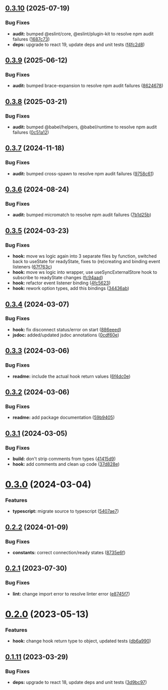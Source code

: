 ## [0.3.10](https://github.com/pearces/react-ws-hook/compare/v0.3.9...v0.3.10) (2025-07-19)


### Bug Fixes

* **audit:** bumped @eslint/core, @eslint/plugin-kit to resolve npm audit failures ([1687c73](https://github.com/pearces/react-ws-hook/commit/1687c73e28332d83fa9b902a0fa7c8b91e208c10))
* **deps:** upgrade to react 19, update deps and unit tests ([f4fc2d8](https://github.com/pearces/react-ws-hook/commit/f4fc2d8d04652c33a1b35e94c0b7ba337c5d2a7b))

## [0.3.9](https://github.com/pearces/react-ws-hook/compare/v0.3.8...v0.3.9) (2025-06-12)


### Bug Fixes

* **audit:** bumped brace-expansion to resolve npm audit failures ([8624678](https://github.com/pearces/react-ws-hook/commit/862467825a1bea3a23a2d7cfa03b0ee3f635c052))

## [0.3.8](https://github.com/pearces/react-ws-hook/compare/v0.3.7...v0.3.8) (2025-03-21)


### Bug Fixes

* **audit:** bumped @babel/helpers, @babel/runtime to resolve npm audit failures ([0c51a12](https://github.com/pearces/react-ws-hook/commit/0c51a120ed947ee42d15ff65aa9380f0ac64fdd9))

## [0.3.7](https://github.com/pearces/react-ws-hook/compare/v0.3.6...v0.3.7) (2024-11-18)


### Bug Fixes

* **audit:** bumped cross-spawn to resolve npm audit failures ([9758c61](https://github.com/pearces/react-ws-hook/commit/9758c61cb12e7d485d9cc34d9ed70eae72ffd682))

## [0.3.6](https://github.com/pearces/react-ws-hook/compare/v0.3.5...v0.3.6) (2024-08-24)


### Bug Fixes

* **audit:** bumped micromatch to resolve npm audit failures ([7b1d25b](https://github.com/pearces/react-ws-hook/commit/7b1d25b54bd36f8fbf8b17f2309073c2275ae892))

## [0.3.5](https://github.com/pearces/react-ws-hook/compare/v0.3.4...v0.3.5) (2024-03-23)


### Bug Fixes

* **hook:** move ws logic again into 3 separate files by function, switched back to useState for readyState, fixes to (re)creating and binding event listeners ([67f763c](https://github.com/pearces/react-ws-hook/commit/67f763c3658b3d7d1cb5f989b6c7fa26c3576950))
* **hook:** move ws logic into wrapper, use useSyncExternalStore hook to subscribe to readyState changes ([fc94aad](https://github.com/pearces/react-ws-hook/commit/fc94aadfc4eb0ff939b4812b3d3ca5434257ef4d))
* **hook:** refactor event listener binding ([4fc5623](https://github.com/pearces/react-ws-hook/commit/4fc5623dbc921f9971c380403255b58123c4f087))
* **hook:** rework option types, add this bindings ([34436ab](https://github.com/pearces/react-ws-hook/commit/34436abbacde5810dbce9d7960a04599c8a08f11))

## [0.3.4](https://github.com/pearces/react-ws-hook/compare/v0.3.3...v0.3.4) (2024-03-07)


### Bug Fixes

* **hook:** fix disconnect status/error on start ([886eeed](https://github.com/pearces/react-ws-hook/commit/886eeed8d54dd1a1cf1836a60865808f19ac72fa))
* **jsdoc:** added/updated jsdoc annotations ([0cdf60e](https://github.com/pearces/react-ws-hook/commit/0cdf60e35598decdc645f55afa4544ad950c0398))

## [0.3.3](https://github.com/pearces/react-ws-hook/compare/v0.3.2...v0.3.3) (2024-03-06)


### Bug Fixes

* **readme:** include the actual hook return values ([6f4dc0e](https://github.com/pearces/react-ws-hook/commit/6f4dc0e52840c08b06621b56a7312127bab03310))

## [0.3.2](https://github.com/pearces/react-ws-hook/compare/v0.3.1...v0.3.2) (2024-03-06)


### Bug Fixes

* **readme:** add package documentation ([59b9405](https://github.com/pearces/react-ws-hook/commit/59b9405e1d350d8151ec7d11ae5f86efc419109c))

## [0.3.1](https://github.com/pearces/react-ws-hook/compare/v0.3.0...v0.3.1) (2024-03-05)


### Bug Fixes

* **build:** don't strip comments from types ([41415d9](https://github.com/pearces/react-ws-hook/commit/41415d90dca308ea54f401bcaf18dfeb4ff043bd))
* **hook:** add comments and clean up code ([37d828e](https://github.com/pearces/react-ws-hook/commit/37d828e15969194967824e846aa7e1acaeccc5c6))

# [0.3.0](https://github.com/pearces/react-ws-hook/compare/v0.2.2...v0.3.0) (2024-03-04)


### Features

* **typescript:** migrate source to typescript ([5407ae7](https://github.com/pearces/react-ws-hook/commit/5407ae7befbf5ed7e1678a32908c67e109157668))

## [0.2.2](https://github.com/pearces/react-ws-hook/compare/v0.2.1...v0.2.2) (2024-01-09)


### Bug Fixes

* **constants:** correct connection/ready states ([8735e6f](https://github.com/pearces/react-ws-hook/commit/8735e6f6c7481d2d9d424e90501362bf07cc1658))

## [0.2.1](https://github.com/pearces/react-ws-hook/compare/v0.2.0...v0.2.1) (2023-07-30)


### Bug Fixes

* **lint:** change import error to resolve linter error ([e8745f7](https://github.com/pearces/react-ws-hook/commit/e8745f7cc4f630ee09c67787632ce7f1006c9b96))

# [0.2.0](https://github.com/pearces/react-ws-hook/compare/v0.1.11...v0.2.0) (2023-05-13)


### Features

* **hook:** change hook return type to object, updated tests ([db6a990](https://github.com/pearces/react-ws-hook/commit/db6a99019973f25c5230856a59383d4719387960))

## [0.1.11](https://github.com/pearces/react-ws-hook/compare/v0.1.10...v0.1.11) (2023-03-29)


### Bug Fixes

* **deps:** upgrade to react 18, update deps and unit tests ([3d9bc97](https://github.com/pearces/react-ws-hook/commit/3d9bc97698ef2143ad4ae6b68517223b1d7621c9))
